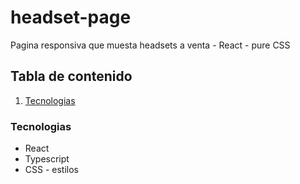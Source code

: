 # headset-page
Pagina responsiva que muesta headsets a venta - React - pure CSS

## Tabla de contenido
1. [Tecnologias](#Tecnologias)
   
### Tecnologias

* React
* Typescript
* CSS - estilos
